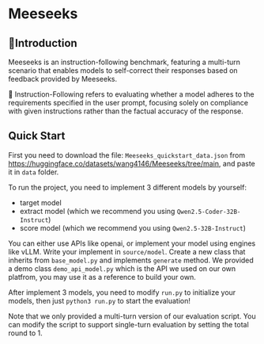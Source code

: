# Meeseeks


## 📌Introduction

Meeseeks is an instruction-following benchmark, featuring a multi-turn scenario that enables models to self-correct their responses based on feedback provided by Meeseeks.

🔔 Instruction-Following refers to evaluating whether a model adheres to the requirements specified in the user prompt, focusing solely on compliance with given instructions rather than the factual accuracy of the response.

## Quick Start

First you need to download the file: `Meeseeks_quickstart_data.json` from https://huggingface.co/datasets/wang4146/Meeseeks/tree/main, and paste it in `data` folder.

To run the project, you need to implement 3 different models by yourself:
- target model 
- extract model (which we recommend you using `Qwen2.5-Coder-32B-Instruct`)
- score model (which we recommend you using `Qwen2.5-32B-Instruct`)

You can either use APIs like openai, or implement your model using engines like vLLM.
Write your implement in `source/model`. Create a new class that inherits from `base_model.py` and implements `generate` method.
We provided a demo class `demo_api_model.py` which is the API we used on our own platfrom, you may use it as a reference to build your own.

After implement 3 models, you need to modify `run.py` to initialize your models, then just `python3 run.py` to start the evaluation!

Note that we only provided a multi-turn version of our evaluation script. You can modify the script to support single-turn evaluation by setting the total round to 1.
